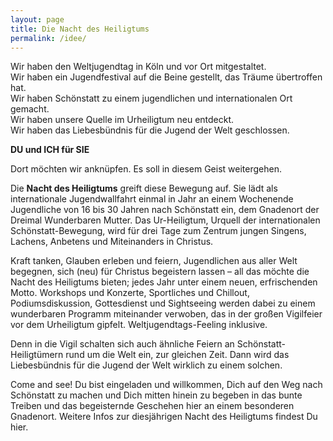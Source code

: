 ```yaml
---
layout: page
title: Die Nacht des Heiligtums
permalink: /idee/
---
```


Wir haben den Weltjugendtag in Köln und vor Ort mitgestaltet.<br />
Wir haben ein Jugendfestival auf die Beine gestellt, das Träume übertroffen hat.<br />
Wir haben Schönstatt zu einem jugendlichen und internationalen Ort gemacht.<br />
Wir haben unsere Quelle im Urheiligtum neu entdeckt. <br />
Wir haben das Liebesbündnis für die Jugend der Welt geschlossen.<br />

**DU und ICH für SIE**

Dort möchten wir anknüpfen. Es soll in diesem Geist weitergehen.

Die **Nacht des Heiligtums** greift diese Bewegung auf. Sie lädt als internationale Jugendwallfahrt einmal in Jahr an einem Wochenende Jugendliche von 16 bis 30 Jahren nach Schönstatt ein, dem Gnadenort der Dreimal Wunderbaren Mutter. Das Ur-Heiligtum, Urquell der internationalen Schönstatt-Bewegung, wird für drei Tage zum Zentrum jungen Singens, Lachens, Anbetens und Miteinanders in Christus.

Kraft tanken, Glauben erleben und feiern, Jugendlichen aus aller Welt begegnen, sich (neu) für Christus begeistern lassen – all das möchte die Nacht des Heiligtums bieten; jedes Jahr unter einem neuen, erfrischenden Motto. Workshops und Konzerte, Sportliches und Chillout, Podiumsdiskussion, Gottesdienst und Sightseeing werden dabei zu einem wunderbaren Programm miteinander verwoben, das in der großen Vigilfeier vor dem Urheiligtum gipfelt. Weltjugendtags-Feeling inklusive.

Denn in die Vigil schalten sich auch ähnliche Feiern an Schönstatt-Heiligtümern rund um die Welt ein, zur gleichen Zeit. Dann wird das Liebesbündnis für die Jugend der Welt wirklich zu einem solchen.

Come and see! Du bist eingeladen und willkommen, Dich auf den Weg nach Schönstatt zu machen und Dich mitten hinein zu begeben in das bunte Treiben und das begeisternde Geschehen hier an einem besonderen Gnadenort. Weitere Infos zur diesjährigen Nacht des Heiligtums findest Du hier.
